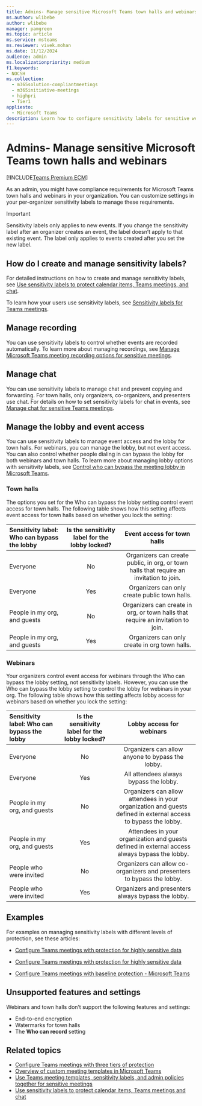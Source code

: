 ```yaml
---
title: Admins- Manage sensitive Microsoft Teams town halls and webinars
ms.author: wlibebe
author: wlibebe
manager: pamgreen
ms.topic: article
ms.service: msteams
ms.reviewer: vivek.mohan
ms.date: 11/12/2024
audience: admin
ms.localizationpriority: medium
f1.keywords:
- NOCSH
ms.collection: 
  - m365solution-compliantmeetings
  - m365initiative-meetings
  - highpri
  - Tier1
appliesto: 
  - Microsoft Teams
description: Learn how to configure sensitivity labels for sensitive webinars and town halls.
---
```


# Admins- Manage sensitive Microsoft Teams town halls and webinars

[!INCLUDE[Teams Premium ECM](includes/teams-premium-ecm.md)]

As an admin, you might have compliance requirements for Microsoft Teams town halls and webinars in your organization. You can customize settings in your per-organizer sensitivity labels to manage these requirements.

> [!IMPORTANT]
> Sensitivity labels only applies to new events. If you change the sensitivity label after an organizer creates an event, the label doesn’t apply to that existing event. The label only applies to events created after you set the new label.

## How do I create and manage sensitivity labels?

For detailed instructions on how to create and manage sensitivity labels, see [Use sensitivity labels to protect calendar items, Teams meetings, and chat](/purview/sensitivity-labels-meetings).  

To learn how your users use sensitivity labels, see [Sensitivity labels for Teams meetings](https://support.microsoft.com/office/sensitivity-labels-for-teams-meetings-2b244d1d-72d0-471e-8e58-c41079e190fb).  

## Manage recording

You can use sensitivity labels to control whether events are recorded automatically. To learn more about managing recordings, see [Manage Microsoft Teams meeting recording options for sensitive meetings](manage-meeting-recording-options.md).

## Manage chat

You can use sensitivity labels to manage chat and prevent copying and forwarding. For town halls, only organizers, co-organizers, and presenters use chat. For details on how to set sensitivity labels for chat in events, see [Manage chat for sensitive Teams meetings](manage-chat-sensitive-meetings.md).

## Manage the lobby and event access

You can use sensitivity labels to manage event access and the lobby for town halls. For webinars, you can manage the lobby, but not event access. You can also control whether people dialing in can bypass the lobby for both webinars and town halls. To learn more about managing lobby options with sensitivity labels, see [Control who can bypass the meeting lobby in Microsoft Teams](who-can-bypass-meeting-lobby.md).

### Town halls

The options you set for the Who can bypass the lobby setting control event access for town halls. The following table shows how this setting affects event access for town halls based on whether you lock the setting:

|Sensitivity label: Who can bypass the lobby |Is the sensitivity label for the lobby locked? |Event access for town halls |
|:------|:----------:|:---------------:|
|Everyone|No|Organizers can create public, in org, or town halls that require an invitation to join.|
|Everyone|Yes|Organizers can only create public town halls.|
|People in my org, and guests |No|Organizers can create in org, or town halls that require an invitation to join.|
|People in my org, and guests |Yes|Organizers can only create in org town halls. |

### Webinars

Your organizers control event access for webinars through the Who can bypass the lobby setting, not sensitivity labels. However, you can use the Who can bypass the lobby setting to control the lobby for webinars in your org.  The following table shows how this setting affects lobby access for webinars based on whether you lock the setting:

|Sensitivity label: Who can bypass the lobby |Is the sensitivity label for the lobby locked? |Lobby access for webinars |
|:------|:----------:|:---------------:|
|Everyone|No|Organizers can allow anyone to bypass the lobby.|
|Everyone|Yes|All attendees always bypass the lobby. |
|People in my org, and guests |No|Organizers can allow attendees in your organization and guests defined in external access to bypass the lobby.|
|People in my org, and guests |Yes|Attendees in your organization and guests defined in external access always bypass the lobby.|
|People who were invited |No|Organizers can allow co-organizers and presenters to bypass the lobby.|
|People who were invited  |Yes|Organizers and presenters always bypass the lobby. |

## Examples

For examples on managing sensitivity labels with different levels of protection, see these articles:

- [Configure Teams meetings with protection for highly sensitive data](configure-meetings-highly-sensitive-protection.md#sensitivity-labels)

- [Configure Teams meetings with protection for highly sensitive data](configure-meetings-highly-sensitive-protection.md#sensitivity-labels)

- [Configure Teams meetings with baseline protection - Microsoft Teams](configure-meetings-baseline-protection.md#sensitivity-labels)

## Unsupported features and settings

Webinars and town halls don’t support the following features and settings:

- End-to-end encryption
- Watermarks for town halls
- The **Who can record** setting

## Related topics

- [Configure Teams meetings with three tiers of protection](configure-meetings-three-tiers-protection.md)
- [Overview of custom meeting templates in Microsoft Teams](custom-meeting-templates-overview.md)
- [Use Teams meeting templates, sensitivity labels, and admin policies together for sensitive meetings](meeting-templates-sensitivity-labels-policies.md)
- [Use sensitivity labels to protect calendar items, Teams meetings and chat](/microsoft-365/compliance/sensitivity-labels-meetings)